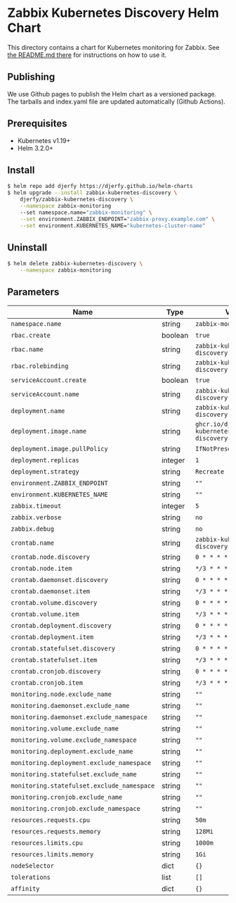 # Zabbix Kubernetes Discovery Helm Chart

This directory contains a chart for Kubernetes monitoring for Zabbix.
See [the README.md there](./zabbix-kubernetes-discovery/README.md) for
instructions on how to use it.

## Publishing

We use Github pages to publish the Helm chart as a versioned package. The
tarballs and index.yaml file are updated automatically (Github Actions).

## Prerequisites

* Kubernetes v1.19+
* Helm 3.2.0+

## Install

```bash
$ helm repo add djerfy https://djerfy.github.io/helm-charts
$ helm upgrade --install zabbix-kubernetes-discovery \
    djerfy/zabbix-kubernetes-discovery \
    --namespace zabbix-monitoring
    --set namespace.name="zabbix-monitoring" \
    --set environment.ZABBIX_ENDPOINT="zabbix-proxy.example.com" \
    --set environment.KUBERNETES_NAME="kubernetes-cluster-name"
```

## Uninstall

```bash
$ helm delete zabbix-kubernetes-discovery \
    --namespace zabbix-monitoring
```

## Parameters

| Name                                              | Type    | Value                                                       |
|---------------------------------------------------|---------|-------------------------------------------------------------|
| `namespace.name`                                  | string  | `zabbix-monitoring`                                         |
| `rbac.create`                                     | boolean | `true`                                                      |
| `rbac.name`                                       | string  | `zabbix-kubernetes-discovery`                               |
| `rbac.rolebinding`                                | string  | `zabbix-kubernetes-discovery`                               |
| `serviceAccount.create`                           | boolean | `true`                                                      |
| `serviceAccount.name`                             | string  | `zabbix-kubernetes-discovery`                               |
| `deployment.name`                                 | string  | `zabbix-kubernetes-discovery`                               |
| `deployment.image.name`                           | string  | `ghcr.io/djerfy/zabbix-kubernetes-discovery:v1.4.4`         |
| `deployment.image.pullPolicy`                     | string  | `IfNotPresent`                                              |
| `deployment.replicas`                             | integer | `1`                                                         |
| `deployment.strategy`                             | string  | `Recreate`                                                  |
| `environment.ZABBIX_ENDPOINT`                     | string  | `""`                                                        |
| `environment.KUBERNETES_NAME`                     | string  | `""`                                                        |
| `zabbix.timeout`                                  | integer | `5`                                                         |
| `zabbix.verbose`                                  | string  | `no`                                                        |
| `zabbix.debug`                                    | string  | `no`                                                        |
| `crontab.name`                                    | string  | `zabbix-kubernetes-discovery`                               |
| `crontab.node.discovery`                          | string  | `0 * * * *`                                                 |
| `crontab.node.item`                               | string  | `*/3 * * * *`                                               |
| `crontab.daemonset.discovery`                     | string  | `0 * * * *`                                                 |
| `crontab.daemonset.item`                          | string  | `*/3 * * * *`                                               |
| `crontab.volume.discovery`                        | string  | `0 * * * *`                                                 |
| `crontab.volume.item`                             | string  | `*/3 * * * *`                                               |
| `crontab.deployment.discovery`                    | string  | `0 * * * *`                                                 |
| `crontab.deployment.item`                         | string  | `*/3 * * * *`                                               |
| `crontab.statefulset.discovery`                   | string  | `0 * * * *`                                                 |
| `crontab.statefulset.item`                        | string  | `*/3 * * * *`                                               |
| `crontab.cronjob.discovery`                       | string  | `0 * * * *`                                                 |
| `crontab.cronjob.item`                            | string  | `*/3 * * * *`                                               |
| `monitoring.node.exclude_name`                    | string  | `""`                                                        |
| `monitoring.daemonset.exclude_name`               | string  | `""`                                                        |
| `monitoring.daemonset.exclude_namespace`          | string  | `""`                                                        |
| `monitoring.volume.exclude_name`                  | string  | `""`                                                        |
| `monitoring.volume.exclude_namespace`             | string  | `""`                                                        |
| `monitoring.deployment.exclude_name`              | string  | `""`                                                        |
| `monitoring.deployment.exclude_namespace`         | string  | `""`                                                        |
| `monitoring.statefulset.exclude_name`             | string  | `""`                                                        |
| `monitoring.statefulset.exclude_namespace`        | string  | `""`                                                        |
| `monitoring.cronjob.exclude_name`                 | string  | `""`                                                        |
| `monitoring.cronjob.exclude_namespace`            | string  | `""`                                                        |
| `resources.requests.cpu`                          | string  | `50m`                                                       |
| `resources.requests.memory`                       | string  | `128Mi`                                                     |
| `resources.limits.cpu`                            | string  | `1000m`                                                     |
| `resources.limits.memory`                         | string  | `1Gi`                                                       |
| `nodeSelector`                                    | dict    | `{}`                                                        |
| `tolerations`                                     | list    | `[]`                                                        |
| `affinity`                                        | dict    | `{}`                                                        |
